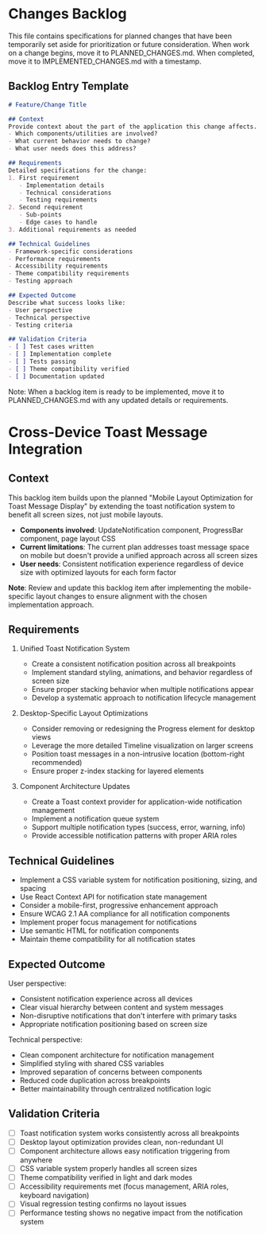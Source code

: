 # Changes Backlog

This file contains specifications for planned changes that have been temporarily set aside for prioritization or future consideration. When work on a change begins, move it to PLANNED_CHANGES.md. When completed, move it to IMPLEMENTED_CHANGES.md with a timestamp.

## Backlog Entry Template

```markdown
# Feature/Change Title

## Context
Provide context about the part of the application this change affects.
- Which components/utilities are involved?
- What current behavior needs to change?
- What user needs does this address?

## Requirements
Detailed specifications for the change:
1. First requirement
   - Implementation details
   - Technical considerations
   - Testing requirements
2. Second requirement
   - Sub-points
   - Edge cases to handle
3. Additional requirements as needed

## Technical Guidelines
- Framework-specific considerations
- Performance requirements
- Accessibility requirements
- Theme compatibility requirements
- Testing approach

## Expected Outcome
Describe what success looks like:
- User perspective
- Technical perspective
- Testing criteria

## Validation Criteria
- [ ] Test cases written
- [ ] Implementation complete
- [ ] Tests passing
- [ ] Theme compatibility verified
- [ ] Documentation updated
```

Note: When a backlog item is ready to be implemented, move it to PLANNED_CHANGES.md with any updated details or requirements.

# Cross-Device Toast Message Integration

## Context
This backlog item builds upon the planned "Mobile Layout Optimization for Toast Message Display" by extending the toast notification system to benefit all screen sizes, not just mobile layouts.

- **Components involved**: UpdateNotification component, ProgressBar component, page layout CSS
- **Current limitations**: The current plan addresses toast message space on mobile but doesn't provide a unified approach across all screen sizes
- **User needs**: Consistent notification experience regardless of device size with optimized layouts for each form factor

**Note**: Review and update this backlog item after implementing the mobile-specific layout changes to ensure alignment with the chosen implementation approach.

## Requirements

1. Unified Toast Notification System
   - Create a consistent notification position across all breakpoints
   - Implement standard styling, animations, and behavior regardless of screen size
   - Ensure proper stacking behavior when multiple notifications appear
   - Develop a systematic approach to notification lifecycle management

2. Desktop-Specific Layout Optimizations
   - Consider removing or redesigning the Progress element for desktop views
   - Leverage the more detailed Timeline visualization on larger screens
   - Position toast messages in a non-intrusive location (bottom-right recommended)
   - Ensure proper z-index stacking for layered elements

3. Component Architecture Updates
   - Create a Toast context provider for application-wide notification management
   - Implement a notification queue system
   - Support multiple notification types (success, error, warning, info)
   - Provide accessible notification patterns with proper ARIA roles

## Technical Guidelines
- Implement a CSS variable system for notification positioning, sizing, and spacing
- Use React Context API for notification state management
- Consider a mobile-first, progressive enhancement approach
- Ensure WCAG 2.1 AA compliance for all notification components
- Implement proper focus management for notifications
- Use semantic HTML for notification components
- Maintain theme compatibility for all notification states

## Expected Outcome

User perspective:
- Consistent notification experience across all devices
- Clear visual hierarchy between content and system messages
- Non-disruptive notifications that don't interfere with primary tasks
- Appropriate notification positioning based on screen size

Technical perspective:
- Clean component architecture for notification management
- Simplified styling with shared CSS variables
- Improved separation of concerns between components
- Reduced code duplication across breakpoints
- Better maintainability through centralized notification logic

## Validation Criteria
- [ ] Toast notification system works consistently across all breakpoints
- [ ] Desktop layout optimization provides clean, non-redundant UI
- [ ] Component architecture allows easy notification triggering from anywhere
- [ ] CSS variable system properly handles all screen sizes
- [ ] Theme compatibility verified in light and dark modes
- [ ] Accessibility requirements met (focus management, ARIA roles, keyboard navigation)
- [ ] Visual regression testing confirms no layout issues
- [ ] Performance testing shows no negative impact from the notification system